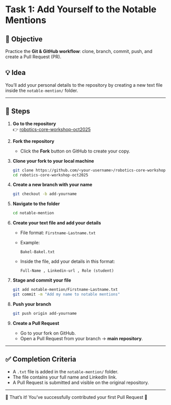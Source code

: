 # Task 1: Add Yourself to the Notable Mentions

## 🎯 Objective  
Practice the **Git & GitHub workflow**: clone, branch, commit, push, and create a Pull Request (PR).

## 💡 Idea  
You’ll add your personal details to the repository by creating a new text file inside the `notable-mention/` folder.

---

## 🚀 Steps  

1. **Go to the repository**  
   👉 [robotics-core-workshop-oct2025](https://github.com/Bakel-Bakel/robotics-core-workshop-oct2025)

2. **Fork the repository**  
   - Click the **Fork** button on GitHub to create your copy.

3. **Clone your fork to your local machine**  
   ```bash
   git clone https://github.com/<your-username>/robotics-core-workshop-oct2025.git
   cd robotics-core-workshop-oct2025
   ```

4. **Create a new branch with your name**  
   ```bash
   git checkout -b add-yourname
   ```

5. **Navigate to the folder**  
   ```bash
   cd notable-mention
   ```

6. **Create your text file and add your details**  
   - File format: `Firstname-Lastname.txt`  
   - Example:  
     ```
     Bakel-Bakel.txt
     ```

   - Inside the file, add your details in this format:  
     ```
     Full-Name , Linkedin-url , Role (student)
     ```

7. **Stage and commit your file**  
   ```bash
   git add notable-mention/Firstname-Lastname.txt
   git commit -m "Add my name to notable mentions"
   ```

8. **Push your branch**  
   ```bash
   git push origin add-yourname
   ```

9. **Create a Pull Request**  
   - Go to your fork on GitHub.  
   - Open a Pull Request from your branch → **main repository**.

---

## ✅ Completion Criteria  

- A `.txt` file is added in the `notable-mention/` folder.  
- The file contains your full name and LinkedIn link.  
- A Pull Request is submitted and visible on the original repository.  

---

📌 That’s it! You’ve successfully contributed your first Pull Request 🎉

